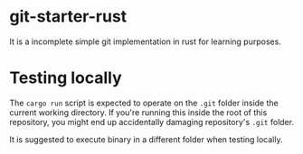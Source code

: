 # git-starter-rust

It is a incomplete simple git implementation in rust for learning purposes.

# Testing locally

The `cargo run` script is expected to operate on the `.git` folder inside the
current working directory. If you're running this inside the root of this
repository, you might end up accidentally damaging repository's `.git`
folder.

It is suggested to execute binary in a different folder when testing locally.
